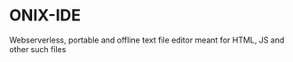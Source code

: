 # ONIX-IDE
Webserverless, portable and offline text file editor meant for HTML, JS and other such files
